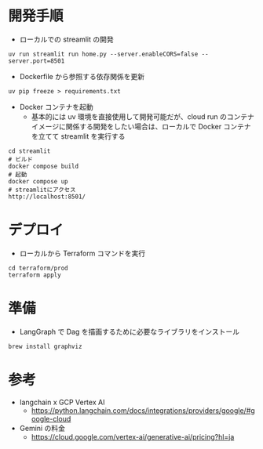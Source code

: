 # 開発手順

- ローカルでの streamlit の開発

```shell
uv run streamlit run home.py --server.enableCORS=false --server.port=8501
```

- Dockerfile から参照する依存関係を更新

```shell
uv pip freeze > requirements.txt
```

- Docker コンテナを起動
  - 基本的には uv 環境を直接使用して開発可能だが、cloud run のコンテナイメージに関係する開発をしたい場合は、ローカルで Docker コンテナを立てて streamlit を実行する

```shell
cd streamlit
# ビルド
docker compose build
# 起動
docker compose up
# streamlitにアクセス
http://localhost:8501/
```

# デプロイ

- ローカルから Terraform コマンドを実行

```shell
cd terraform/prod
terraform apply
```

# 準備

- LangGraph で Dag を描画するために必要なライブラリをインストール

```shell
brew install graphviz
```

# 参考

- langchain x GCP Vertex AI
  - https://python.langchain.com/docs/integrations/providers/google/#google-cloud
- Gemini の料金
  - https://cloud.google.com/vertex-ai/generative-ai/pricing?hl=ja
